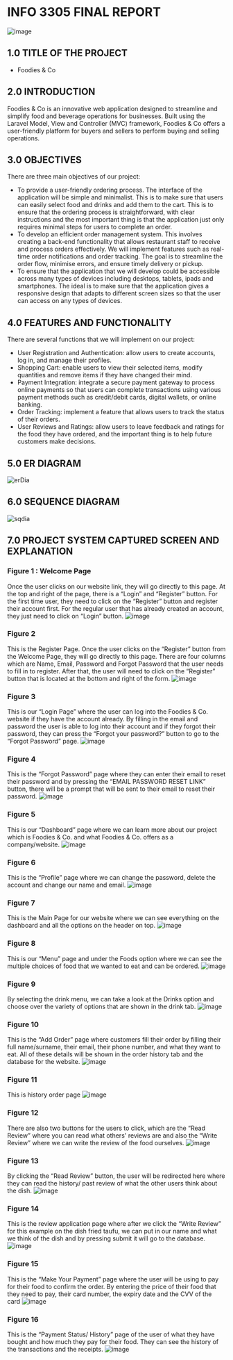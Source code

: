 # INFO 3305 FINAL REPORT
![image](https://github.com/akmxlsz/foodies/assets/106504907/8f7afca1-c665-4fd2-b807-da8c7268f728)

## 1.0 TITLE OF THE PROJECT

- Foodies & Co

## 2.0 INTRODUCTION
Foodies & Co is an innovative web application designed to streamline and simplify food and beverage operations for businesses. Built using the Laravel Model, View and Controller (MVC) framework, Foodies & Co offers a user-friendly platform for buyers and sellers to perform buying and selling operations.

## 3.0 OBJECTIVES
There are three main objectives of our project:
- To provide a user-friendly ordering process. The interface of the application will be simple and minimalist. This is to make sure that users can easily select food and drinks and add them to the cart. This is to ensure that the ordering process is straightforward, with clear instructions and the most important thing is that the application just only requires minimal steps for users to complete an order.
- To develop an efficient order management system. This involves creating a back-end functionality that allows restaurant staff to receive and process orders effectively. We will implement features such as real-time order notifications and order tracking. The goal is to streamline the order flow, minimise errors, and ensure timely delivery or pickup.
- To ensure that the application that we will develop could be accessible across many types of devices including desktops, tablets, ipads and smartphones. The ideal is to make sure that the application gives a responsive design that adapts to different screen sizes so that the user can access on any types of devices.

## 4.0 FEATURES AND FUNCTIONALITY 
There are several functions that we will implement on our project:
* User Registration and Authentication: allow users to create accounts, log in, and manage their profiles.
* Shopping Cart: enable users to view their selected items, modify quantities and remove items if they have changed their mind.
* Payment Integration: integrate a secure payment gateway to process online payments so that users can complete transactions using various payment methods such as credit/debit cards, digital wallets, or online banking.
* Order Tracking: implement a feature that allows users to track the status of their orders.
* User Reviews and Ratings: allow users to leave feedback and ratings for the food they have ordered, and the important thing is to help future customers make decisions.

## 5.0 ER DIAGRAM
![erDia](https://github.com/HORRYZONE/ProjectWebAPP/assets/69580122/23cf3f6e-8b0c-4d5b-9958-76c5de17db2e)

## 6.0 SEQUENCE DIAGRAM
![sqdia](https://github.com/HORRYZONE/ProjectWebAPP/assets/69580122/a3a23ac4-05e0-4adf-8272-5a255dbd43ed)
 
## 7.0 PROJECT SYSTEM CAPTURED SCREEN AND EXPLANATION


### Figure 1 : Welcome Page
Once the user clicks on our website link, they will go directly to this page. At the top and right of the page, there is a “Login” and “Register” button. For the first time user, they need to click on the “Register” button and register their account first. For the regular user that has already created an account, they just need to click on “Login” button.
![image](https://github.com/akmxlsz/foodies/assets/106504907/01abb573-6e76-46d5-94b7-b3ebfcac327c)


### Figure 2
This is the Register Page. Once the user clicks on the “Register” button from the Welcome Page, they will go directly to this page. There are four columns which are Name, Email, Password and Forgot Password that the user needs to fill in to register. After that, the user will need to click on the “Register” button that is located at the bottom and right of the form.
![image](https://github.com/akmxlsz/foodies/assets/106504907/b30b4eb1-8d38-4bfc-ba2a-6f99def5fcc0)


### Figure 3
This is our “Login Page” where the user can log into the Foodies & Co. website if they have the account already. By filling in the email and password the user is able to log into their account and if they forgot their password, they can press the “Forgot your password?” button to go to the “Forgot Password” page.
![image](https://github.com/akmxlsz/foodies/assets/106504907/6e32336b-3e93-4cf7-9afb-dd678cdc5119)



### Figure 4
This is the “Forgot Password” page where they can enter their email to reset their password and by pressing the “EMAIL PASSWORD RESET LINK” button, there will be a prompt that will be sent to their email to reset their password.
![image](https://github.com/akmxlsz/foodies/assets/106504907/99f339c2-c52b-4a2a-8da5-50b92eacac31)



### Figure 5
This is our “Dashboard” page where we can learn more about our project which is Foodies & Co. and what Foodies & Co. offers as a company/website.
![image](https://github.com/akmxlsz/foodies/assets/106504907/21212004-752f-4c23-8748-8decc6c9bc94)



### Figure 6
This is the “Profile” page where we can change the password, delete the account and change our name and email.
![image](https://github.com/akmxlsz/foodies/assets/106504907/f800d779-af96-4809-b4c3-9b093ab704b2)



### Figure 7
This is the Main Page for our website where we can see everything on the dashboard and all the options on the header on top.
![image](https://github.com/akmxlsz/foodies/assets/106504907/527be3aa-10be-448a-89b6-0cd460471fad)



### Figure 8
This is our “Menu” page and under the Foods option where we can see the multiple choices of food that we wanted to eat and can be ordered.
![image](https://github.com/akmxlsz/foodies/assets/106504907/8671850d-117e-4139-b31e-2fb8568799b7)

 

### Figure 9
By selecting the drink menu, we can take a look at the Drinks option and choose over the variety of options that are shown in the drink tab.
![image](https://github.com/akmxlsz/foodies/assets/106504907/0ce67b9d-e8d3-428e-a007-dfe8e27868e3)



### Figure 10
This is the “Add Order” page where customers fill their order by filling their full name/surname, their email, their phone number, and what they want to eat. All of these details will be shown in the order history tab and the database for the website.
![image](https://github.com/akmxlsz/foodies/assets/106504907/665ca22c-5705-472c-96aa-77d6e4002161)



### Figure 11
This is history order page
![image](https://github.com/akmxlsz/foodies/assets/106504907/5b53a0b8-3d9f-40e5-a43c-ad59e3356e6c)



### Figure 12
There are also two buttons for the users to click, which are the “Read Review” where you can read what others' reviews are and also the “Write Review” where we can write the review of the food ourselves.
![image](https://github.com/akmxlsz/foodies/assets/106504907/c7c87c06-d97c-4f34-ae34-a8d6fb1f3f01)



### Figure 13
By clicking the “Read Review” button, the user will be redirected here where they can read the history/ past review of what the other users think about the dish.
![image](https://github.com/akmxlsz/foodies/assets/106504907/4673cf1b-5fdf-45d6-b9d1-f4777005cd29)



### Figure 14
This is the review application page where after we click the “Write Review” for this example on the dish fried taufu, we can put in our name and what we think of the dish and by pressing submit it will go to the database.
![image](https://github.com/akmxlsz/foodies/assets/106504907/97d643fc-b53d-4f33-ba4d-2a9f6ba2374b)



### Figure 15
This is the “Make Your Payment” page where the user will be using to pay for their food to confirm the order. By entering the price of their food that they need to pay, their card number, the expiry date and the CVV of the card
![image](https://github.com/akmxlsz/foodies/assets/106504907/382bc149-ba1e-47ab-808a-1b7c8eb2ff5c)




### Figure 16
This is the “Payment Status/ History” page of the user of what they have bought and how much they pay for their food. They can see the history of the transactions and the receipts. 
![image](https://github.com/akmxlsz/foodies/assets/106504907/0a56a582-8541-4d92-a19c-f27430501e55)
















